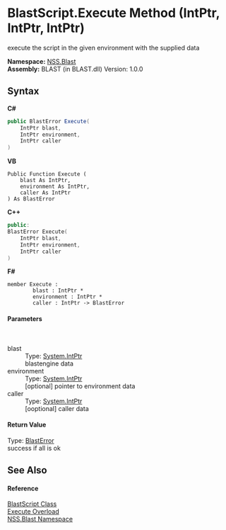 # BlastScript.Execute Method (IntPtr, IntPtr, IntPtr)
 

execute the script in the given environment with the supplied data

**Namespace:**&nbsp;<a href="88b55311-4a89-0894-e27a-e157e443c7f7.md">NSS.Blast</a><br />**Assembly:**&nbsp;BLAST (in BLAST.dll) Version: 1.0.0

## Syntax

**C#**<br />
``` C#
public BlastError Execute(
	IntPtr blast,
	IntPtr environment,
	IntPtr caller
)
```

**VB**<br />
``` VB
Public Function Execute ( 
	blast As IntPtr,
	environment As IntPtr,
	caller As IntPtr
) As BlastError
```

**C++**<br />
``` C++
public:
BlastError Execute(
	IntPtr blast, 
	IntPtr environment, 
	IntPtr caller
)
```

**F#**<br />
``` F#
member Execute : 
        blast : IntPtr * 
        environment : IntPtr * 
        caller : IntPtr -> BlastError 

```


#### Parameters
&nbsp;<dl><dt>blast</dt><dd>Type: <a href="https://docs.microsoft.com/dotnet/api/system.intptr" target="_blank" rel="noopener noreferrer">System.IntPtr</a><br />blastengine data</dd><dt>environment</dt><dd>Type: <a href="https://docs.microsoft.com/dotnet/api/system.intptr" target="_blank" rel="noopener noreferrer">System.IntPtr</a><br />[optional] pointer to environment data</dd><dt>caller</dt><dd>Type: <a href="https://docs.microsoft.com/dotnet/api/system.intptr" target="_blank" rel="noopener noreferrer">System.IntPtr</a><br />[ooptional] caller data</dd></dl>

#### Return Value
Type: <a href="db8cb631-f3f7-e809-8853-bc1b825061a7.md">BlastError</a><br />success if all is ok

## See Also


#### Reference
<a href="701ebde6-515e-1fd5-a11a-526716112a12.md">BlastScript Class</a><br /><a href="6e9bc9eb-8496-bacd-080e-fc7453af9a46.md">Execute Overload</a><br /><a href="88b55311-4a89-0894-e27a-e157e443c7f7.md">NSS.Blast Namespace</a><br />